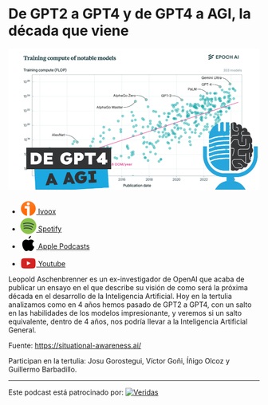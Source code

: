 # De GPT2 a GPT4 y de GPT4 a AGI, la década que viene

![](res/2024-06-28-13-42-44.png)

- [<img src="../../res/ivoox-icon-256.webp" alt="ivoox_logo" width="32" style="position: relative; top: 5px;"> Ivoox](https://go.ivoox.com/rf/130968173)
- [<img src="../../res/spotify-icon-256.webp" alt="spotify_logo" width="32" style="position: relative; top: 5px;"> Spotify](https://open.spotify.com/episode/4XmnPRQxd5YVCmrYhMxyIw?si=Snu1iFoyRc-GzKtWTBFfFw)
- [<img src="../../res/apple-icon-256.webp" alt="apple_logo" width="32" style="position: relative; top: 5px;"> Apple Podcasts](https://podcasts.apple.com/us/podcast/de-gpt2-a-gpt4-y-de-gpt4-a-agi-la-d%C3%A9cada-que-viene/id1669083682?i=1000660544436)
- [<img src="../../res/youtube-icon-256.png" alt="youtube_logo" width="32" style="position: relative; top: 10px;"> Youtube](https://youtu.be/MpKoSaLEb00)

Leopold Aschenbrenner es un ex-investigador de OpenAI que acaba de publicar un ensayo
en el que describe su visión de como será la próxima década en el desarrollo de la Inteligencia Artificial.
Hoy en la tertulia analizamos como en 4 años hemos pasado de GPT2 a GPT4, con un salto en las habilidades de los modelos impresionante, y veremos si un salto equivalente, dentro de 4 años, nos podría llevar a la Inteligencia Artificial General.

Fuente: https://situational-awareness.ai/

Participan en la tertulia: Josu Gorostegui, Víctor Goñi, Íñigo Olcoz y Guillermo Barbadillo.


---

Este podcast está patrocinado por:  [<img src="https://veridas.com/wp-content/uploads/2021/08/VERIDAS-logo-azul-coral-rgb-592x131-1.png.webp" alt="Veridas" width="64" style="position: relative; top: 0px;">](https://veridas.com/)
